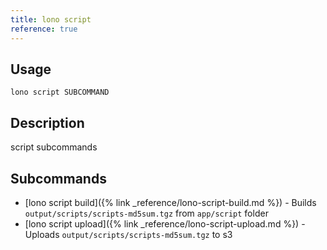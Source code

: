 ```yaml
---
title: lono script
reference: true
---
```


## Usage

    lono script SUBCOMMAND

## Description

script subcommands

## Subcommands

* [lono script build]({% link _reference/lono-script-build.md %}) - Builds `output/scripts/scripts-md5sum.tgz` from `app/script` folder
* [lono script upload]({% link _reference/lono-script-upload.md %}) - Uploads `output/scripts/scripts-md5sum.tgz` to s3


